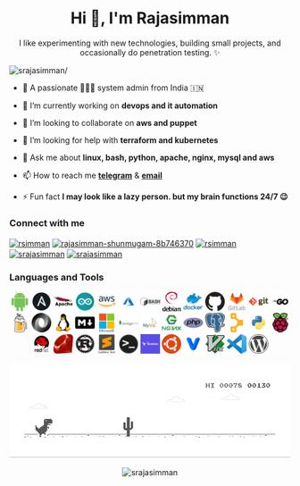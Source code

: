 <h1 align="center">Hi 👋, I'm Rajasimman</h1>

<p align="center">
	I like experimenting with new technologies, building small projects, and occasionally do penetration testing. ✨ <br>
</p>

<p align="left"> <img src=https://komarev.com/ghpvc/?username=srajasimman alt=srajasimman/> </p>

- 📜 A passionate 👨🏽‍💻 system admin from India 🇮🇳

- 🔭 I’m currently working on **devops and it automation**

- 👯 I’m looking to collaborate on **aws and puppet**

- 🤔 I’m looking for help with **terraform and kubernetes**

- 💬 Ask me about **linux, bash, python, apache, nginx, mysql and aws**

- 📫 How to reach me **[telegram](https://t.me/RSimman)** & **[email](mailto:srajasimman@gmail.com)**

- ⚡ Fun fact **I may look like a lazy person. but my brain functions 24/7 :wink:**

### Connect with me
<p align="left">
	<a href=https://t.me/RSimman target="blank"><img align="center" src=https://cdn.jsdelivr.net/npm/simple-icons@3.0.1/icons/telegram.svg alt="rsimman" height="25" width="25" /></a>
	<a href=https://www.linkedin.com/in/rajasimman-sha/ target="blank"><img align="center" src=https://cdn.jsdelivr.net/npm/simple-icons@3.0.1/icons/linkedin.svg alt="rajasimman-shunmugam-8b746370" height="25" width="25" /></a>
	<a href=https://twitter.com/rsimman target="blank"><img align="center" src=https://cdn.jsdelivr.net/npm/simple-icons@3.0.1/icons/twitter.svg alt="rsimman" height="25" width="25" /></a>
	<a href=https://fb.com/srajasimman target="blank"><img align="center" src=https://cdn.jsdelivr.net/npm/simple-icons@3.0.1/icons/facebook.svg alt="srajasimman" height="25" width="25" /></a>
	<a href=https://dev.to/srajasimman target="blank"><img align="center" src=https://cdn.jsdelivr.net/npm/simple-icons@3.0.1/icons/dev-dot-to.svg alt="srajasimman" height="25" width="25" /></a>
</p>

### Languages and Tools
<p align="center">
	<a href="https://www.google.com/search?q=android"><img src=https://raw.githubusercontent.com/srajasimman/srajasimman/master/src/img/android.png alt=android width="35" height="35"/></a> 
	<a href="https://www.google.com/search?q=ansible"><img src=https://raw.githubusercontent.com/srajasimman/srajasimman/master/src/img/ansible.png alt=ansible width="35" height="35"/></a> 
	<a href="https://www.google.com/search?q=apache"><img src=https://raw.githubusercontent.com/srajasimman/srajasimman/master/src/img/apache.png alt=apache width="35" height="35"/></a> 
	<a href="https://www.google.com/search?q=arduino"><img src=https://raw.githubusercontent.com/srajasimman/srajasimman/master/src/img/arduino.png alt=arduino width="35" height="35"/></a> 
	<a href="https://www.google.com/search?q=aws"><img src=https://raw.githubusercontent.com/srajasimman/srajasimman/master/src/img/aws.png alt=aws width="35" height="35"/></a> 
	<a href="https://www.google.com/search?q=azure"><img src=https://raw.githubusercontent.com/srajasimman/srajasimman/master/src/img/azure.png alt=azure width="35" height="35"/></a> 
	<a href="https://www.google.com/search?q=bash"><img src=https://raw.githubusercontent.com/srajasimman/srajasimman/master/src/img/bash.png alt=bash width="35" height="35"/></a> 
	<a href="https://www.google.com/search?q=debian"><img src=https://raw.githubusercontent.com/srajasimman/srajasimman/master/src/img/debian.png alt=debian width="35" height="35"/></a> 
	<a href="https://www.google.com/search?q=docker"><img src=https://raw.githubusercontent.com/srajasimman/srajasimman/master/src/img/docker.png alt=docker width="35" height="35"/></a> 
	<a href="https://www.google.com/search?q=github"><img src=https://raw.githubusercontent.com/srajasimman/srajasimman/master/src/img/github.png alt=github width="35" height="35"/></a> 
	<a href="https://www.google.com/search?q=gitlab"><img src=https://raw.githubusercontent.com/srajasimman/srajasimman/master/src/img/gitlab.png alt=gitlab width="35" height="35"/></a> 
	<a href="https://www.google.com/search?q=git"><img src=https://raw.githubusercontent.com/srajasimman/srajasimman/master/src/img/git.png alt=git width="35" height="35"/></a> 
	<a href="https://www.google.com/search?q=go"><img src=https://raw.githubusercontent.com/srajasimman/srajasimman/master/src/img/go.png alt=go width="35" height="35"/></a> 
	<a href="https://www.google.com/search?q=homebrew"><img src=https://raw.githubusercontent.com/srajasimman/srajasimman/master/src/img/homebrew.png alt=homebrew width="35" height="35"/></a> 
	<a href="https://www.google.com/search?q=json"><img src=https://raw.githubusercontent.com/srajasimman/srajasimman/master/src/img/json.png alt=json width="35" height="35"/></a> 
	<a href="https://www.google.com/search?q=linux"><img src=https://raw.githubusercontent.com/srajasimman/srajasimman/master/src/img/linux.png alt=linux width="35" height="35"/></a> 
	<a href="https://www.google.com/search?q=markdown"><img src=https://raw.githubusercontent.com/srajasimman/srajasimman/master/src/img/markdown.png alt=markdown width="35" height="35"/></a> 
	<a href="https://www.google.com/search?q=microsoft"><img src=https://raw.githubusercontent.com/srajasimman/srajasimman/master/src/img/microsoft.png alt=microsoft width="35" height="35"/></a> 
	<a href="https://www.google.com/search?q=mongodb"><img src=https://raw.githubusercontent.com/srajasimman/srajasimman/master/src/img/mongodb.png alt=mongodb width="35" height="35"/></a> 
	<a href="https://www.google.com/search?q=mysql"><img src=https://raw.githubusercontent.com/srajasimman/srajasimman/master/src/img/mysql.png alt=mysql width="35" height="35"/></a> 
	<a href="https://www.google.com/search?q=nginx"><img src=https://raw.githubusercontent.com/srajasimman/srajasimman/master/src/img/nginx.png alt=nginx width="35" height="35"/></a> 
	<a href="https://www.google.com/search?q=php"><img src=https://raw.githubusercontent.com/srajasimman/srajasimman/master/src/img/php.png alt=php width="35" height="35"/></a> 
	<a href="https://www.google.com/search?q=postgresql"><img src=https://raw.githubusercontent.com/srajasimman/srajasimman/master/src/img/postgresql.png alt=postgresql width="35" height="35"/></a> 
	<a href="https://www.google.com/search?q=puppet"><img src=https://raw.githubusercontent.com/srajasimman/srajasimman/master/src/img/puppet.png alt=puppet width="35" height="35"/></a> 
	<a href="https://www.google.com/search?q=python"><img src=https://raw.githubusercontent.com/srajasimman/srajasimman/master/src/img/python.png alt=python width="35" height="35"/></a> 
	<a href="https://www.google.com/search?q=raspberry"><img src=https://raw.githubusercontent.com/srajasimman/srajasimman/master/src/img/raspberry-pi.png alt=pi width="35" height="35"/></a> 
	<a href="https://www.google.com/search?q=redhat"><img src=https://raw.githubusercontent.com/srajasimman/srajasimman/master/src/img/redhat.png alt=redhat width="35" height="35"/></a> 
	<a href="https://www.google.com/search?q=ruby"><img src=https://raw.githubusercontent.com/srajasimman/srajasimman/master/src/img/ruby.png alt=ruby width="35" height="35"/></a> 
	<a href="https://www.google.com/search?q=rust"><img src=https://raw.githubusercontent.com/srajasimman/srajasimman/master/src/img/rust.png alt=rust width="35" height="35"/></a> 
	<a href="https://www.google.com/search?q=sublime-text"><img src=https://raw.githubusercontent.com/srajasimman/srajasimman/master/src/img/sublime-text.png alt=sublime-text width="35" height="35"/></a> 
	<a href="https://www.google.com/search?q=terminal"><img src=https://raw.githubusercontent.com/srajasimman/srajasimman/master/src/img/terminal.png alt=terminal width="35" height="35"/></a> 
	<a href="https://www.google.com/search?q=terraform"><img src=https://raw.githubusercontent.com/srajasimman/srajasimman/master/src/img/terraform.png alt=terraform width="35" height="35"/></a> 
	<a href="https://www.google.com/search?q=ubuntu"><img src=https://raw.githubusercontent.com/srajasimman/srajasimman/master/src/img/ubuntu.png alt=ubuntu width="35" height="35"/></a> 
	<a href="https://www.google.com/search?q=vagrant"><img src=https://raw.githubusercontent.com/srajasimman/srajasimman/master/src/img/vagrant.png alt=vagrant width="35" height="35"/></a> 
	<a href="https://www.google.com/search?q=vim"><img src=https://raw.githubusercontent.com/srajasimman/srajasimman/master/src/img/vim.png alt=vim width="35" height="35"/></a> 
	<a href="https://www.google.com/search?q=vscode"><img src=https://raw.githubusercontent.com/srajasimman/srajasimman/master/src/img/vscode.png alt=vscode width="35" height="35"/></a> 
	<a href="https://www.google.com/search?q=wordpress"><img src=https://raw.githubusercontent.com/srajasimman/srajasimman/master/src/img/wordpress.png alt=wordpress width="35" height="35"/></a> 
</p>

![Dino](https://raw.githubusercontent.com/srajasimman/srajasimman/master/src/gif/dino.gif)

<p align="center"> 
	<img src=https://github-readme-stats.vercel.app/api?username=srajasimman&show_icons=true alt=srajasimman /> 
</p>
